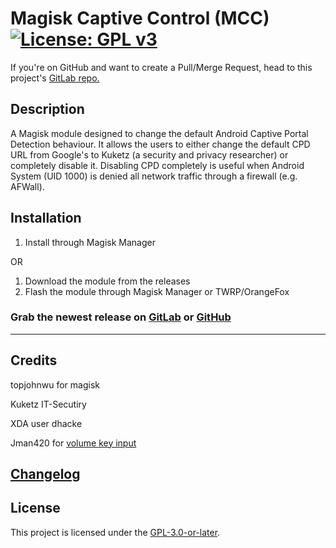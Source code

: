 # Magisk Captive Control (MCC)  [![License: GPL v3](https://img.shields.io/badge/License-GPLv3-blue.svg)](https://www.gnu.org/licenses/gpl-3.0)

If you're on GitHub and want to create a Pull/Merge Request, head to this project's [GitLab repo.](https://gitlab.com/Atrate/magisk-captive-control)

## Description
A Magisk module designed to change the default Android Captive Portal Detection behaviour. It allows the users to either change the default CPD URL from Google's to Kuketz (a security and privacy researcher) or completely disable it. Disabling CPD completely is useful when Android System (UID 1000) is denied all network traffic through a firewall (e.g. AFWall).

## Installation
1. Install through Magisk Manager 

OR

1. Download the module from the releases
2. Flash the module through Magisk Manager or TWRP/OrangeFox

### Grab the newest release on [GitLab](https://gitlab.com/Atrate/magisk-captive-control/releases) or [GitHub](https://github.com/Atrate/magisk-captive-control/releases)

---

## Credits
topjohnwu for magisk

Kuketz IT-Secutiry

XDA user dhacke

Jman420 for [volume key input](https://github.com/Jman420/magisk_selinux_manager/blob/develop/common/install.sh)
## [Changelog](./CHANGELOG)

## License
This project is licensed under the [GPL-3.0-or-later](https://www.gnu.org/licenses/gpl-3.0.html).

